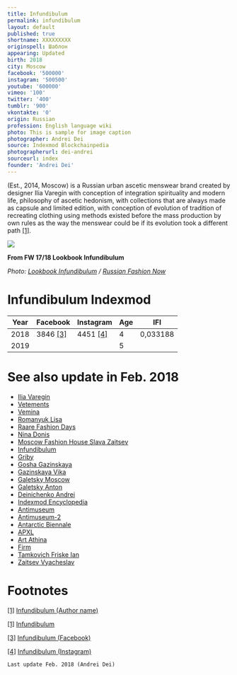 ```yaml
---
title: Infundibulum
permalink: infundibulum
layout: default
published: true
shortname: XXXXXXXXX
originspell: Шаблон
appearing: Updated
birth: 2018
city: Moscow
facebook: '500000'
instagram: '500500'
youtube: '600000'
vimeo: '100'
twitter: '400'
tumblr: '900'
vkontakte: '0'
origin: Russian
profession: English language wiki
photo: This is sample for image caption
photographer: Andrei Dei
source: Indexmod Blockchainpedia
photographerurl: dei-andrei
sourceurl: index
founder: 'Andrei Dei'
---
```



(Est., 2014, Moscow) is a Russian urban ascetic menswear brand created by designer Ilia Varegin with conception of integration spirituality and modern life, philosophy of ascetic hedonism, with collections that are always made as capsule and limited edition, with conception of evolution of tradition of recreating clothing using methods existed before the mass production by own rules as the way the menswear could be if its evolution took a different path <span id="a1">[\[1\]](#f1)</span>.

![](https://i0.wp.com/rfnow.ru/wp-content/uploads/2018/01/LOOKBOOK-FW-17_18-%D0%94%D0%98%D0%97%D0%90%D0%98%CC%86%D0%9D%D0%95%D0%A0-%D0%92%D0%90%D0%A0%D0%95%D0%93%D0%98%D0%9D-%D0%98%D0%9B%D0%AC%D0%AF-%D0%91%D0%A0%D0%95%D0%9D%D0%94-Infundibulum1.jpg?zoom=2&w=517&h=365&crop&ssl=1)

**From FW 17/18 Lookbook Infundibulum**

*Photo: [Lookbook Infundibulum](Infundibulum) / [Russian Fashion Now](https://rfnow.ru/lookbook-fw-17-18-infundibulum/)*


# Infundibulum Indexmod

|Year|Facebook|Instagram|Age|IFI|
|-|-|-|-|-|
|2018|3846 <span id="a3">[\[3\]](#f3)</span>|4451 <span id="a4">[\[4\]](#f4)</span>|4|0,033188|
|2019|||5||

# See also update in Feb. 2018

+ [Ilia Varegin](varegin-ilia)
+ [Vetements](vetements)
+ [Vemina](vemina)
+ [Romanyuk Lisa](romanyuk-lisa)
+ [Raare Fashion Days](raare-fashion-days)
+ [Nina Donis](nina-donis)
+ [Moscow Fashion House Slava Zaitsev](moscow-fashion-house-slava-zaitsev)
+ [Infundibulum](infundibulum)
+ [Griby](griby)
+ [Gosha Gazinskaya](gosha-gazinskaya)
+ [Gazinskaya Vika](gazinskaya-vika)
+ [Galetsky Moscow](galetsky-moscow)
+ [Galetsky Anton](galetsky-anton)
+ [Deinichenko Andrei](deinichenko-andrei)
+ [Indexmod Encyclopedia](indexmod-encyclopedia)
+ [Antimuseum](antimuseum)
+ [Antimuseum-2](antimuseum-2)
+ [Antarctic Biennale](antarctic-biennale)
+ [APXL](apxl)
+ [Art Athina](art-athina)
+ [Firm](firm)
+ [Tamkovich Friske Ian](tamkovich-friske-ian)
+ [Zaitsev Vyacheslav](zaitsev-vyacheslav)

# Footnotes

[[1]](#a1) <span id="f1"></span> [Infundibulum (Author name)](http://example.net/article)

[[1]](#a2) <span id="f2"></span> [Infundibulum](http://example.net/article)

[[3]](#a3) <span id="f3"></span> [Infundibulum (Facebook)](https://www.facebook.com/iinfundibulum/)

[[4]](#a4) <span id="f4"></span> [Infundibulum (Instagram)](https://www.instagram.com/iinfundibulum/)

`Last update Feb. 2018 (Andrei Dei)`
